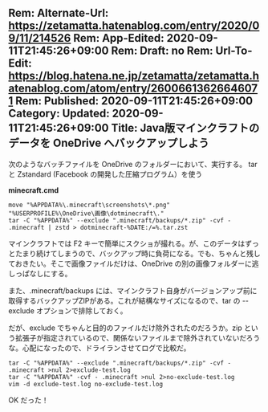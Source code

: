 Rem: Alternate-Url: https://zetamatta.hatenablog.com/entry/2020/09/11/214526
Rem: App-Edited: 2020-09-11T21:45:26+09:00
Rem: Draft: no
Rem: Url-To-Edit: https://blog.hatena.ne.jp/zetamatta/zetamatta.hatenablog.com/atom/entry/26006613626646071
Rem: Published: 2020-09-11T21:45:26+09:00
Category:
Updated: 2020-09-11T21:45:26+09:00
Title: Java版マインクラフトのデータを OneDrive へバックアップしよう
---
次のようなバッチファイルを OneDrive のフォルダーにおいて、実行する。
tar と Zstandard (Facebook の開発した圧縮プログラム）を使う

**minecraft.cmd**

```
move "%APPDATA%\.minecraft\screenshots\*.png" "%USERPROFILE%\OneDrive\画像\dotminecraft\."
tar -C "%APPDATA%" --exclude ".minecraft/backups/*.zip" -cvf - .minecraft | zstd > dotminecraft-%DATE:/=%.tar.zst
```

マインクラフトでは F2 キーで簡単にスクショが撮れる。が、このデータはずっとたまり続けてしまうので、バックアップ時に負荷になる。でも、ちゃんと残しておきたい。そこで画像ファイルだけは、OneDrive の別の画像フォルダーに逃しっぱなしにする。

また、.minecraft/backups には、マインクラフト自身がバージョンアップ前に取得するバックアップZIPがある。これが結構なサイズになるので、tar の --exclude オプションで排除しておく。

だが、exclude でちゃんと目的のファイルだけ除外されたのだろうか。zip という拡張子が指定されているので、関係ないファイルまで除外されていないだろうな。心配になったので、ドライランさせてログで比較だ。

```
tar -C "%APPDATA%" --exclude ".minecraft/backups/*.zip" -cvf - .minecraft >nul 2>exclude-test.log
tar -C "%APPDATA%" -cvf - .minecraft >nul 2>no-exclude-test.log
vim -d exclude-test.log no-exclude-test.log
```

OK だった！